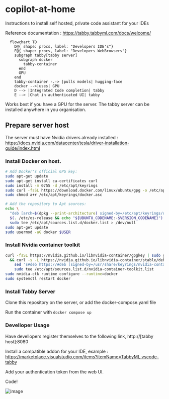 # copilot-at-home

Instructions to install self hosted, private code assistant for your IDEs

Reference documentation : https://tabby.tabbyml.com/docs/welcome/

```mermaid
  flowchart TD
    D@{ shape: procs, label: "Developers IDE's"}
    E@{ shape: procs, label: "Developers WebBrowsers"}
    subgraph tabby[tabby server]
      subgraph docker
        tabby-container
      end
      GPU
    end
    tabby-container -.-> |pulls models| hugging-face
    docker -->|uses| GPU
    D --> |Integrated Code completion| tabby
    E --> |Chat in authenticated UI| tabby
```

Works best if you have a GPU for the server. 
The tabby server can be installed anywhere in you organisation.

## Prepare server host

The server must have Nvidia drivers already installed : https://docs.nvidia.com/datacenter/tesla/driver-installation-guide/index.html

### Install Docker on host.
```Bash
# Add Docker's official GPG key:
sudo apt-get update
sudo apt-get install ca-certificates curl
sudo install -m 0755 -d /etc/apt/keyrings
sudo curl -fsSL https://download.docker.com/linux/ubuntu/gpg -o /etc/apt/keyrings/docker.asc
sudo chmod a+r /etc/apt/keyrings/docker.asc

# Add the repository to Apt sources:
echo \
  "deb [arch=$(dpkg --print-architecture) signed-by=/etc/apt/keyrings/docker.asc] https://download.docker.com/linux/ubuntu \
  $(. /etc/os-release && echo "${UBUNTU_CODENAME:-$VERSION_CODENAME}") stable" | \
  sudo tee /etc/apt/sources.list.d/docker.list > /dev/null
sudo apt-get update
sudo usermod -aG docker $USER
```
### Install Nvidia container toolkit
```Bash
curl -fsSL https://nvidia.github.io/libnvidia-container/gpgkey | sudo gpg --dearmor -o /usr/share/keyrings/nvidia-container-toolkit-keyring.gpg \
  && curl -s -L https://nvidia.github.io/libnvidia-container/stable/deb/nvidia-container-toolkit.list | \
    sed 's#deb https://#deb [signed-by=/usr/share/keyrings/nvidia-container-toolkit-keyring.gpg] https://#g' | \
    sudo tee /etc/apt/sources.list.d/nvidia-container-toolkit.list
sudo nvidia-ctk runtime configure --runtime=docker
sudo systemctl restart docker
```
### Install Tabby Server

Clone this repository on the server, or add the docker-compose.yaml file 

Run the container with `docker compose up`

### Develloper Usage

Have devellopers register themselves to the following link, http://[tabby host]:8080

Install a compatible addon for your IDE, example : https://marketplace.visualstudio.com/items?itemName=TabbyML.vscode-tabby

Add your authentication token from the web UI.

Code!

![image](https://github.com/user-attachments/assets/06531de3-05c7-425f-b684-2bb7c4659ef3)


